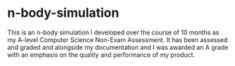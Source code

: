 # n-body-simulation
This is an n-body simulation I developed over the course of 10 months as my A-level Computer Science Non-Exam Assessment. It has been assessed and graded and alongside my documentation and I was awarded an A grade with an emphasis on the quality and performance of my product.

